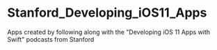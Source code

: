 # Stanford_Developing_iOS11_Apps
Apps created by following along with the "Developing iOS 11 Apps with Swift" podcasts from Stanford
